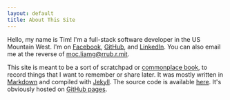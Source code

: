 ```yaml
---
layout: default
title: About This Site
---
```


Hello, my name is Tim! I'm a full-stack software developer in the US Mountain West. I'm on [Facebook](https://www.facebook.com/timburr1), [GitHub](https://github.com/timburr1), and [LinkedIn](https://www.linkedin.com/in/timothy-burr-a39a8866). You can also email me at the reverse of moc.liamg@rrub.r.mit.

This site is meant to be a sort of scratchpad or [commonplace book](https://en.wikipedia.org/wiki/Commonplace_book), to record things that I want to remember or share later. It was mostly written in [Markdown](https://daringfireball.net/projects/markdown/) and compiled with [Jekyll](https://jekyllrb.com/). The source code is available [here](https://github.com/timburr1/timburr1.github.io). It's obviously hosted on [GitHub pages](https://pages.github.com/).  
